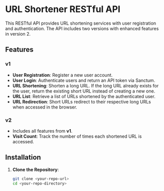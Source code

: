 # URL Shortener RESTful API

This RESTful API provides URL shortening services with user registration and authentication. The API includes two versions with enhanced features in version 2.

## Features

### v1
- **User Registration**: Register a new user account.
- **User Login**: Authenticate users and return an API token via Sanctum.
- **URL Shortening**: Shorten a long URL. If the long URL already exists for the user, return the existing short URL instead of creating a new one.
- **URL List**: Retrieve a list of URLs shortened by the authenticated user.
- **URL Redirection**: Short URLs redirect to their respective long URLs when accessed in the browser.

### v2
- Includes all features from **v1**.
- **Visit Count**: Track the number of times each shortened URL is accessed.

## Installation

1. **Clone the Repository**:
   ```bash
   git clone <your-repo-url>
   cd <your-repo-directory>
